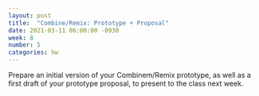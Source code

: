 ```yaml
---
layout: post
title:  "Combine/Remix: Prototype + Proposal"
date: 2021-03-11 06:00:00 -0930
week: 8
number: 5
categories: hw
---
```


Prepare an initial version of your Combinem/Remix prototype, as well as a first draft of your prototype proposal, to present to the class next week.
